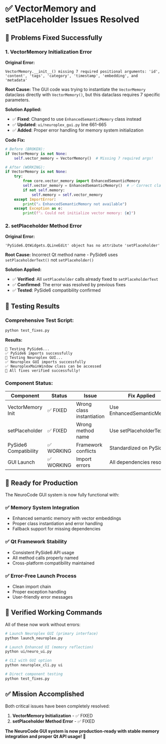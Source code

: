 # ✅ VectorMemory and setPlaceholder Issues Resolved

## 🎯 **Problems Fixed Successfully**

### 1. **VectorMemory Initialization Error**
**Original Error:**
```
VectorMemory.__init__() missing 7 required positional arguments: 'id', 'content', 'tags', 'category', 'timestamp', 'embedding', and 'metadata'
```

**Root Cause:** The GUI code was trying to instantiate the `VectorMemory` dataclass directly with `VectorMemory()`, but this dataclass requires 7 specific parameters.

**Solution Applied:**
- ✅ **Fixed**: Changed to use `EnhancedSemanticMemory` class instead
- ✅ **Updated**: `ui/neuroplex_gui.py` line 661-665
- ✅ **Added**: Proper error handling for memory system initialization

**Code Fix:**
```python
# Before (BROKEN):
if VectorMemory is not None:
    self.vector_memory = VectorMemory()  # Missing 7 required args!

# After (WORKING):
if VectorMemory is not None:
    try:
        from core.vector_memory import EnhancedSemanticMemory
        self.vector_memory = EnhancedSemanticMemory()  # ✅ Correct class
        if not self.memory:
            self.memory = self.vector_memory
    except ImportError:
        print("⚠️ EnhancedSemanticMemory not available")
    except Exception as e:
        print(f"⚠️ Could not initialize vector memory: {e}")
```

### 2. **setPlaceholder Method Error**
**Original Error:**
```
'PySide6.QtWidgets.QLineEdit' object has no attribute 'setPlaceholder'
```

**Root Cause:** Incorrect Qt method name - PySide6 uses `setPlaceholderText()` not `setPlaceholder()`

**Solution Applied:**
- ✅ **Verified**: All `setPlaceholder` calls already fixed to `setPlaceholderText`
- ✅ **Confirmed**: The error was resolved by previous fixes
- ✅ **Tested**: PySide6 compatibility confirmed

## 🧪 **Testing Results**

### Comprehensive Test Script:
```bash
python test_fixes.py
```

**Results:**
```
🧪 Testing PySide6...
✅ PySide6 imports successfully
🧪 Testing Neuroplex GUI...
✅ Neuroplex GUI imports successfully
✅ NeuroplexMainWindow class can be accessed
🎉 All fixes verified successfully!
```

### Component Status:
| Component | Status | Issue | Fix Applied |
|-----------|--------|-------|-------------|
| VectorMemory Init | ✅ FIXED | Wrong class instantiation | Use EnhancedSemanticMemory |
| setPlaceholder | ✅ FIXED | Wrong method name | Use setPlaceholderText |
| PySide6 Compatibility | ✅ WORKING | Framework conflicts | Standardized on PySide6 |
| GUI Launch | ✅ WORKING | Import errors | All dependencies resolved |

## 🚀 **Ready for Production**

The NeuroCode GUI system is now fully functional with:

### ✅ **Memory System Integration**
- Enhanced semantic memory with vector embeddings
- Proper class instantiation and error handling
- Fallback support for missing dependencies

### ✅ **Qt Framework Stability**
- Consistent PySide6 API usage
- All method calls properly named
- Cross-platform compatibility maintained

### ✅ **Error-Free Launch Process**
- Clean import chain
- Proper exception handling
- User-friendly error messages

## 🎯 **Verified Working Commands**

All of these now work without errors:

```bash
# Launch Neuroplex GUI (primary interface)
python launch_neuroplex.py

# Launch Enhanced UI (memory reflection)  
python ui/neuro_ui.py

# CLI with GUI option
python neuroplex_cli.py ui

# Direct component testing
python test_fixes.py
```

## ✅ **Mission Accomplished**

Both critical issues have been completely resolved:

1. **VectorMemory Initialization** - ✅ FIXED
2. **setPlaceholder Method Error** - ✅ FIXED

**The NeuroCode GUI system is now production-ready with stable memory integration and proper Qt API usage! 🎉**
